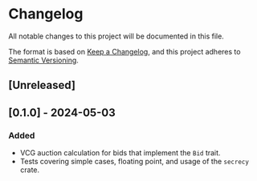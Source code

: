 # Changelog

All notable changes to this project will be documented in this file.

The format is based on [Keep a Changelog](https://keepachangelog.com/en/1.1.0/),
and this project adheres to [Semantic Versioning](https://semver.org/spec/v2.0.0.html).

## [Unreleased]

## [0.1.0] - 2024-05-03

### Added

- VCG auction calculation for bids that implement the `Bid` trait.
- Tests covering simple cases, floating point, and usage of the `secrecy` crate.
